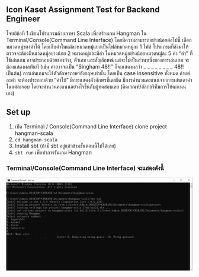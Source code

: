 ## Icon Kaset Assignment Test for Backend Engineer

โจทย์ข้อที่ 1 เขียนโปรแกรมด้วยภาษา Scala เพื่อสร้างเกม Hangman ใน Terminal/Console(Command Line Interface)
โดยมีความสามารถอย่างน้อยต่อไปนี้ เลือกหมวดหมู่ของคําได้ โดยเก็บคําในแต่ละหมวดหมู่แยกเป็นไฟล์หมวดหมู่ละ 1 ไฟล์ 
โปรแกรมที่ส่งมาให้ตรวจจะต้องมีหมวดหมู่อย่างน้อย 2 หมวดหมู่และมีคํา ในหมวดหมู่อย่างน้อยหมวดหมู่ละ 5 คํา 
“คํา” ที่ใช้เล่นเกม อาจประกอบด้วยช่องว่าง, ตัวเลข และสัญลักษณ์ แต่จะไม่เป็นส่วนหนึ่งของการเล่นเกม จะต้องแสดงผลทันที
(เช่น คําอาจจะเป็น “Singham 48!!” ก็จะแสดงผลว่า _ _ _ _ _ _ _ _ 48!! เป็นต้น) 
การเล่นเกมจะใช้ตัวอักษรภาษาอังกฤษเท่านั้น โดยเป็น case insensitive ทั้งหมด คําแต่ละคํา จะต้องประกอบด้วย “คําใบ้”
มีการแสดงตัวอักษรที่เดาผิด มีการคํานวนคะแนนจากการเล่นเดาคําในแต่ละรอบ โดยจะคํานวนคะแนนอย่างไรขึ้นกับผู้ทดสอบเลย (คิดเกณฑ์/อัลกอริทึมการให้คะแนนเอง)

## Set up
1. เปิด Terminal / Console(Command Line Interface) clone project hangman-scala 
2. `cd hangman-scala`
3. Install sbt (ถ้ามี sbt อยู่แล้วข้ามขั้นตอนนี้ไปได้เลย)
4. `sbt run` เพื่อทำการรันเกม Hangman

### Terminal/Console(Command Line Interface) จะแสดงดังนี้
![](console.png)

